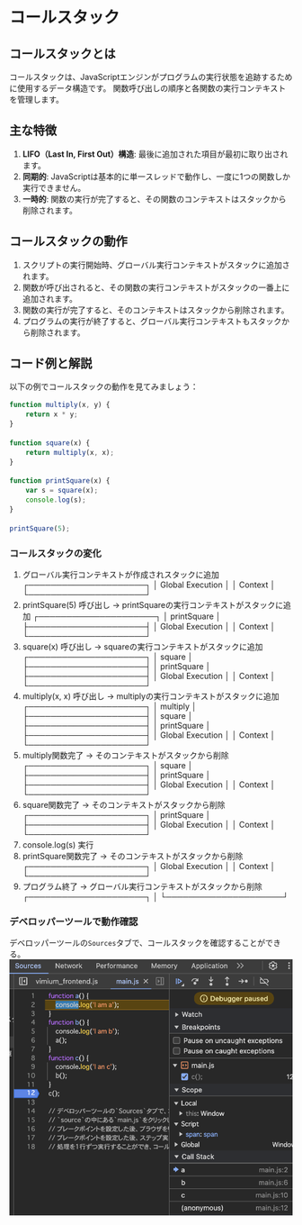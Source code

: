 # コールスタック

## コールスタックとは

コールスタックは、JavaScriptエンジンがプログラムの実行状態を追跡するために使用するデータ構造です。
関数呼び出しの順序と各関数の実行コンテキストを管理します。

## 主な特徴

1. **LIFO（Last In, First Out）構造**: 最後に追加された項目が最初に取り出されます。
2. **同期的**: JavaScriptは基本的に単一スレッドで動作し、一度に1つの関数しか実行できません。
3. **一時的**: 関数の実行が完了すると、その関数のコンテキストはスタックから削除されます。

## コールスタックの動作

1. スクリプトの実行開始時、グローバル実行コンテキストがスタックに追加されます。
2. 関数が呼び出されると、その関数の実行コンテキストがスタックの一番上に追加されます。
3. 関数の実行が完了すると、そのコンテキストはスタックから削除されます。
4. プログラムの実行が終了すると、グローバル実行コンテキストもスタックから削除されます。

## コード例と解説

以下の例でコールスタックの動作を見てみましょう：

```javascript
function multiply(x, y) {
    return x * y;
}

function square(x) {
    return multiply(x, x);
}

function printSquare(x) {
    var s = square(x);
    console.log(s);
}

printSquare(5);
```

### コールスタックの変化

1. グローバル実行コンテキストが作成されスタックに追加
┌─────────────────────┐
│ Global Execution    │
│ Context             │
└─────────────────────┘
2. printSquare(5) 呼び出し → printSquareの実行コンテキストがスタックに追加
┌─────────────────────┐
│ printSquare         │
├─────────────────────┤
│ Global Execution    │
│ Context             │
└─────────────────────┘
3. square(x) 呼び出し → squareの実行コンテキストがスタックに追加
┌─────────────────────┐
│ square              │
├─────────────────────┤
│ printSquare         │
├─────────────────────┤
│ Global Execution    │
│ Context             │
└─────────────────────┘
4. multiply(x, x) 呼び出し → multiplyの実行コンテキストがスタックに追加
┌─────────────────────┐
│ multiply            │
├─────────────────────┤
│ square              │
├─────────────────────┤
│ printSquare         │
├─────────────────────┤
│ Global Execution    │
│ Context             │
└─────────────────────┘
5. multiply関数完了 → そのコンテキストがスタックから削除
┌─────────────────────┐
│ square              │
├─────────────────────┤
│ printSquare         │
├─────────────────────┤
│ Global Execution    │
│ Context             │
└─────────────────────┘
6. square関数完了 → そのコンテキストがスタックから削除
┌─────────────────────┐
│ printSquare         │
├─────────────────────┤
│ Global Execution    │
│ Context             │
└─────────────────────┘
7. console.log(s) 実行
8. printSquare関数完了 → そのコンテキストがスタックから削除
┌─────────────────────┐
│ Global Execution    │
│ Context             │
└─────────────────────┘
9. プログラム終了 → グローバル実行コンテキストがスタックから削除
┌─────────────────────┐
│
└─────────────────────┘

### デベロッパーツールで動作確認

デベロッパーツールの`Sources`タブで、コールスタックを確認することができる。
![alt text](../img/callstack.png)